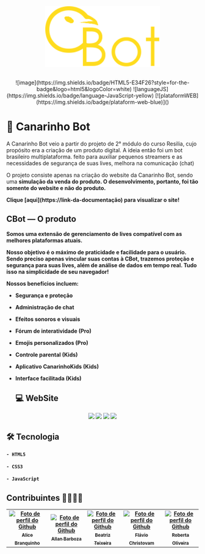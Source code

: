 
<div align='center'>
    <img src='src/img/CanarinhoBotLogo.png' width='300px'>
 </div> 
 
 ##
 
 <div align='center'>
       ![image](https://img.shields.io/badge/HTML5-E34F26?style=for-the-badge&logo=html5&logoColor=white)
       ![languageJS](https://img.shields.io/badge/language-JavaScript-yellow) 
       [![plataformWEB](https://img.shields.io/badge/plataform-web-blue)]()
 </div>

##

# 🐤 Canarinho Bot

<p>
    A Canarinho Bot veio a partir do projeto de 2° módulo do curso Resilia, cujo propósito era a criação de um produto digital. A ideia então foi um bot brasileiro multiplataforma. feito para auxiliar pequenos streamers e as necessidades de segurança de suas lives, melhora na comunicação (chat)
</p>
<p>
    O projeto consiste apenas na criação do website da Canarinho Bot, sendo uma <b>simulação da venda do produto<b>. O desenvolvimento, portanto, foi tão somente do website e não do produto.
</p>
    Clique [aqui](https://link-da-documentação) para visualizar o site!

## CBot — O produto
  Somos uma extensão de gerenciamento de lives compatível com as melhores plataformas atuais.
  
  Nosso objetivo é o máximo de praticidade e facilidade para o usuário. Sendo preciso apenas vincular suas contas à CBot, trazemos proteção e segurança para suas lives, além de análise de dados em tempo real. Tudo isso na simplicidade de seu navegador!

  Nossos benefícios incluem:
  
- Segurança e proteção
  
- Administração de chat
  
- Efeitos sonoros e visuais
    
- Fórum de interatividade (Pro)
  
- Emojis personalizados (Pro)
  
- Controle parental (Kids)
  
- Aplicativo CanarinhoKids (Kids) 
  
- Interface facilitada (Kids)
  
  ## 💻 WebSite
  
 <div align='center'>
   <img src='...'>
   <img src='...'>
   <img src='...'>
   <img src='...'>
 </div>
  
  ## 🛠️ Tecnologia 
  
    - HTML5 
   
    - CSS3
   
    - JavaScript
   
  ## Contribuintes 👩‍💻👨‍💻
  <table>
    <tr align='center'>    
        <td align="center">
          <a href="https://github.com/alicebranq">
            <img src='https://avatars.githubusercontent.com/u/102565368?v=4' width="170px;" alt="Foto de perfil do Github"/><br>
            <sub>
              <b>Alice Branquinho</b>
            </sub>
          </a>
        </td>
        <td align="center">
          <a href="https://github.com/AllanBarbozaG">
            <img src='...' width="170px;" alt="Foto de perfil do Github"/><br>
            <sub>
              <b>Allan Barboza</b>
            </sub>
          </a>
        </td>
        <td align="center">
          <a href="https://github.com/biateisi">
            <img src='https://avatars.githubusercontent.com/u/100853996?v=4' width="170px;" alt="Foto de perfil do Github"/><br>
            <sub>
              <b>Beatriz Teixeira</b>
            </sub>
          </a>
        </td>
      <td align="center">
          <a href="https://github.com/fchristovam">
            <img src='https://avatars.githubusercontent.com/u/102329466?v=4' width="170px;" alt="Foto de perfil do Github"/><br>
            <sub>
              <b>Flávio Christovam</b>
            </sub>
          </a>
        </td>
      <td align="center">
          <a href="https://github.com/RobertaOliveira07">
            <img src='...' width="170px;" alt="Foto de perfil do Github"/><br>
            <sub>
              <b>Roberta Oliveira</b>
            </sub>
          </a>
        </td>
    </tr>
   </table>

